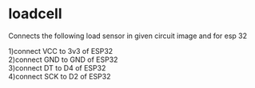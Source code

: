 # loadcell

Connects the following load sensor in given circuit image and for esp 32  

1)connect VCC to 3v3 of ESP32  
2)connect GND to GND of ESP32  
3)connect DT to D4 of ESP32  
4)connect SCK to D2 of ESP32  


